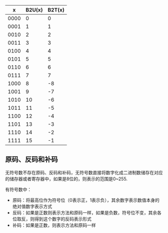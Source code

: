 
| x    | B2U(x) | B2T(x) |
| ---- | ------ | ------ |
| 0000 | 0      | 0      |
| 0001 | 1      | 1      |
| 0010 | 2      | 2      |
| 0011 | 3      | 3      |
| 0100 | 4      | 4      |
| 0101 | 5      | 5      |
| 0110 | 6      | 6      |
| 0111 | 7      | 7      |
| 1000 | 8      | -8     |
| 1001 | 9      | -7     |
| 1010 | 10     | -6     |
| 1011 | 11     | -5     |
| 1100 | 12     | -4     |
| 1101 | 13     | -3     |
| 1110 | 14     | -2     |
| 1111 | 15     | -1     |

## 原码、反码和补码

无符号数不存在原码、反码和补码，无符号数直接将数字化成二进制数储存在对应的储存器或者寄存器中，如果是8位的，则表示的范围是0~255.

有符号数中：
* 原码：将最高位作为符号位（0表示正，1表示负），其余数字表示数值本身的绝对值数字表示方式
* 反码：如果是正数则表示方法和原码一样，如果是负数，符号位不变，其余各位取反，则得到这个数字的反码表示形式
* 补码：如果是正数，则表示方法和原码一样



